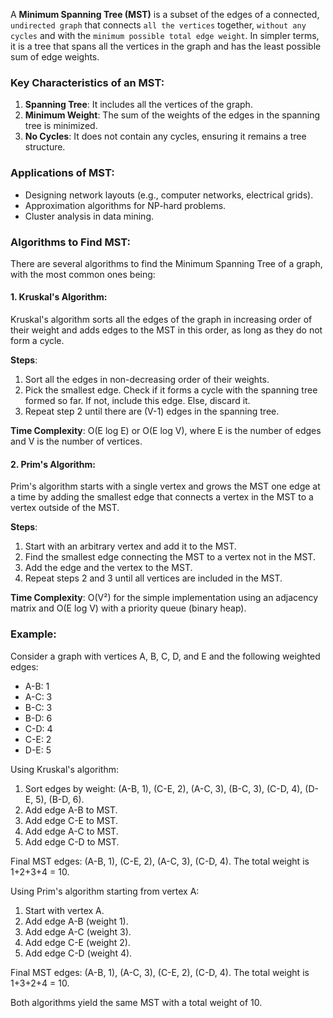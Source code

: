 A **Minimum Spanning Tree (MST)** is a subset of the edges of a connected, `undirected graph` that connects `all the vertices` together, `without any cycles` and with the `minimum possible total edge weight`. In simpler terms, it is a tree that spans all the vertices in the graph and has the least possible sum of edge weights.

### Key Characteristics of an MST:
1. **Spanning Tree**: It includes all the vertices of the graph.
2. **Minimum Weight**: The sum of the weights of the edges in the spanning tree is minimized.
3. **No Cycles**: It does not contain any cycles, ensuring it remains a tree structure.

### Applications of MST:
- Designing network layouts (e.g., computer networks, electrical grids).
- Approximation algorithms for NP-hard problems.
- Cluster analysis in data mining.

### Algorithms to Find MST:
There are several algorithms to find the Minimum Spanning Tree of a graph, with the most common ones being:

#### 1. **Kruskal's Algorithm**:
Kruskal's algorithm sorts all the edges of the graph in increasing order of their weight and adds edges to the MST in this order, as long as they do not form a cycle.

**Steps**:
1. Sort all the edges in non-decreasing order of their weights.
2. Pick the smallest edge. Check if it forms a cycle with the spanning tree formed so far. If not, include this edge. Else, discard it.
3. Repeat step 2 until there are (V-1) edges in the spanning tree.

**Time Complexity**: O(E log E) or O(E log V), where E is the number of edges and V is the number of vertices.

#### 2. **Prim's Algorithm**:
Prim's algorithm starts with a single vertex and grows the MST one edge at a time by adding the smallest edge that connects a vertex in the MST to a vertex outside of the MST.

**Steps**:
1. Start with an arbitrary vertex and add it to the MST.
2. Find the smallest edge connecting the MST to a vertex not in the MST.
3. Add the edge and the vertex to the MST.
4. Repeat steps 2 and 3 until all vertices are included in the MST.

**Time Complexity**: O(V²) for the simple implementation using an adjacency matrix and O(E log V) with a priority queue (binary heap).

### Example:

Consider a graph with vertices A, B, C, D, and E and the following weighted edges:
- A-B: 1
- A-C: 3
- B-C: 3
- B-D: 6
- C-D: 4
- C-E: 2
- D-E: 5

Using Kruskal's algorithm:
1. Sort edges by weight: (A-B, 1), (C-E, 2), (A-C, 3), (B-C, 3), (C-D, 4), (D-E, 5), (B-D, 6).
2. Add edge A-B to MST.
3. Add edge C-E to MST.
4. Add edge A-C to MST.
5. Add edge C-D to MST.

Final MST edges: (A-B, 1), (C-E, 2), (A-C, 3), (C-D, 4). The total weight is 1+2+3+4 = 10.

Using Prim's algorithm starting from vertex A:
1. Start with vertex A.
2. Add edge A-B (weight 1).
3. Add edge A-C (weight 3).
4. Add edge C-E (weight 2).
5. Add edge C-D (weight 4).

Final MST edges: (A-B, 1), (A-C, 3), (C-E, 2), (C-D, 4). The total weight is 1+3+2+4 = 10.

Both algorithms yield the same MST with a total weight of 10.
